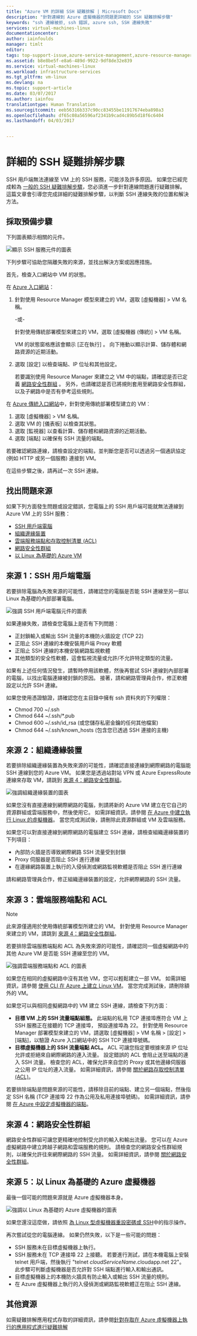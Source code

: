 ```yaml
---
title: "Azure VM 的詳細 SSH 疑難排解 | Microsoft Docs"
description: "針對連線到 Azure 虛擬機器的問題更詳細的 SSH 疑難排解步驟"
keywords: "ssh 連線被拒, ssh 錯誤, azure ssh, SSH 連線失敗"
services: virtual-machines-linux
documentationcenter: 
author: iainfoulds
manager: timlt
editor: 
tags: top-support-issue,azure-service-management,azure-resource-manager
ms.assetid: b8e8be5f-e8a6-489d-9922-9df8de32e839
ms.service: virtual-machines-linux
ms.workload: infrastructure-services
ms.tgt_pltfrm: vm-linux
ms.devlang: na
ms.topic: support-article
ms.date: 03/07/2017
ms.author: iainfou
translationtype: Human Translation
ms.sourcegitcommit: eeb56316b337c90cc83455be11917674eba898a3
ms.openlocfilehash: df65c08a56596af2341b9cad4c89b5d18f6c6404
ms.lasthandoff: 04/03/2017


---
```

# <a name="detailed-ssh-troubleshooting-steps"></a>詳細的 SSH 疑難排解步驟
SSH 用戶端無法連線至 VM 上的 SSH 服務，可能涉及許多原因。 如果您已經完成較為 [一般的 SSH 疑難排解步驟](troubleshoot-ssh-connection.md?toc=%2fazure%2fvirtual-machines%2flinux%2ftoc.json)，您必須進一步針對連線問題進行疑難排解。 這篇文章會引導您完成詳細的疑難排解步驟，以判斷 SSH 連線失敗的位置和解決方法。

## <a name="take-preliminary-steps"></a>採取預備步驟
下列圖表顯示相關的元件。

![顯示 SSH 服務元件的圖表](./media/detailed-troubleshoot-ssh-connection/ssh-tshoot1.png)

下列步驟可協助您隔離失敗的來源，並找出解決方案或因應措施。

首先，檢查入口網站中 VM 的狀態。

在 [Azure 入口網站](https://portal.azure.com)：

1. 針對使用 Resource Manager 模型來建立的 VM，選取 [虛擬機器] > VM 名稱。
   
    -或-
   
    針對使用傳統部署模型來建立的 VM，選取 [虛擬機器 (傳統)] > VM 名稱。
   
    VM 的狀態窗格應該會顯示 [正在執行] 。 向下捲動以顯示計算、儲存體和網路資源的近期活動。

2. 選取 [設定]  以檢查端點、IP 位址和其他設定。
   
    若要識別使用 Resource Manager 來建立之 VM 中的端點，請確認是否已定義 [網路安全性群組](../../virtual-network/virtual-networks-nsg.md) 。 另外，也請確認是否已將規則套用至網路安全性群組，以及子網路中是否有參考這些規則。

在 [Azure 傳統入口網站](https://manage.windowsazure.com)中，針對使用傳統部署模型建立的 VM︰

1. 選取 [虛擬機器] > VM 名稱。
2. 選取 VM 的 [儀表板]  以檢查其狀態。
3. 選取 [監視器]  以查看計算、儲存體和網路資源的近期活動。
4. 選取 [端點]  以確保有 SSH 流量的端點。

若要確認網路連線，請檢查設定的端點，並判斷您是否可以透過另一個通訊協定 (例如 HTTP 或另一個服務) 連接到 VM。

在這些步驟之後，請再試一次 SSH 連線。

## <a name="find-the-source-of-the-issue"></a>找出問題來源
如果下列方面發生問題或設定錯誤，您電腦上的 SSH 用戶端可能就無法連線到 Azure VM 上的 SSH 服務：

* [SSH 用戶端電腦](#source-1-ssh-client-computer)
* [組織邊緣裝置](#source-2-organization-edge-device)
* [雲端服務端點和存取控制清單 (ACL)](#source-3-cloud-service-endpoint-and-acl)
* [網路安全性群組](#source-4-network-security-groups)
* [以 Linux 為基礎的 Azure VM](#source-5-linux-based-azure-virtual-machine)

## <a name="source-1-ssh-client-computer"></a>來源 1：SSH 用戶端電腦
若要排除電腦為失敗來源的可能性，請確認您的電腦是否能 SSH 連線至另一部以 Linux 為基礎的內部部署電腦。

![強調 SSH 用戶端電腦元件的圖表](./media/detailed-troubleshoot-ssh-connection/ssh-tshoot2.png)

如果連線失敗，請檢查您電腦上是否有下列問題：

* 正封鎖輸入或輸出 SSH 流量的本機防火牆設定 (TCP 22)
* 正阻止 SSH 連線的本機安裝用戶端 Proxy 軟體
* 正阻止 SSH 連線的本機安裝網路監視軟體
* 其他類型的安全性軟體，這會監視流量或允許/不允許特定類型的流量。

如果有上述任何情況發生，請暫時停用該軟體，然後再嘗試 SSH 連線到內部部署的電腦，以找出電腦連線被封鎖的原因。 接著，請和網路管理員合作，修正軟體設定以允許 SSH 連線。

如果您使用憑證驗證，請確認您在主目錄中擁有 ssh 資料夾的下列權限：

* Chmod 700 ~/.ssh
* Chmod 644 ~/.ssh/\*.pub
* Chmod 600 ~/.ssh/id_rsa (或您儲存私密金鑰的任何其他檔案)
* Chmod 644 ~/.ssh/known_hosts (包含您已透過 SSH 連接的主機)

## <a name="source-2-organization-edge-device"></a>來源 2：組織邊緣裝置
若要排除組織邊緣裝置為失敗來源的可能性，請確認直接連線到網際網路的電腦能 SSH 連線到您的 Azure VM。 如果您是透過站對站 VPN 或 Azure ExpressRoute 連線來存取 VM，請跳到 [來源 4：網路安全性群組](#nsg)。

![強調組織邊緣裝置的圖表](./media/detailed-troubleshoot-ssh-connection/ssh-tshoot3.png)

如果您沒有直接連線到網際網路的電腦，則請將新的 Azure VM 建立在它自己的資源群組或雲端服務中，然後使用它。 如需詳細資訊，請參閱 [在 Azure 中建立執行 Linux 的虛擬機器](quick-create-cli.md?toc=%2fazure%2fvirtual-machines%2flinux%2ftoc.json)。 當您完成測試後，請刪除此資源群組或 VM 及雲端服務。

如果您可以對直接連線到網際網路的電腦建立 SSH 連線，請檢查組織邊緣裝置的下列項目：

* 內部防火牆是否導致網際網路 SSH 流量受到封鎖
* Proxy 伺服器是否阻止 SSH 進行連線
* 在邊緣網路裝置上執行的入侵偵測或網路監視軟體是否阻止 SSH 進行連線

請和網路管理員合作，修正組織邊緣裝置的設定，允許網際網路的 SSH 流量。

## <a name="source-3-cloud-service-endpoint-and-acl"></a>來源 3：雲端服務端點和 ACL
> [!NOTE]
> 此來源僅適用於使用傳統部署模型所建立的 VM。 針對使用 Resource Manager 來建立的 VM，請跳到 [來源 4：網路安全性群組](#nsg)。

若要排除雲端服務端點和 ACL 為失敗來源的可能性，請確認同一個虛擬網路中的其他 Azure VM 是否能 SSH 連線至您的 VM。

![強調雲端服務端點和 ACL 的圖表](./media/detailed-troubleshoot-ssh-connection/ssh-tshoot4.png)

如果您在相同的虛擬網路中沒有其他 VM，您可以輕鬆建立一部 VM。 如需詳細資訊，請參閱 [使用 CLI 在 Azure 上建立 Linux VM](quick-create-cli.md?toc=%2fazure%2fvirtual-machines%2flinux%2ftoc.json)。 當您完成測試後，請刪除額外的 VM。

如果您可以與相同虛擬網路中的 VM 建立 SSH 連線，請檢查下列方面：

* **目標 VM 上的 SSH 流量端點組態。** 此端點的私用 TCP 連接埠應符合 VM 上 SSH 服務正在接聽的 TCP 連接埠， 預設連接埠為 22。 針對使用 Resource Manager 部署模型來建立的 VM，請選取 [虛擬機器] > VM 名稱 > [設定] > [端點]，以驗證 Azure 入口網站中的 SSH TCP 連接埠號碼。
* **目標虛擬機器上的 SSH 流量端點 ACL。** ACL 可讓您指定要根據來源 IP 位址允許或拒絕來自網際網路的連入流量。 設定錯誤的 ACL 會阻止送至端點的連入 SSH 流量。 檢查您的 ACL，確保允許來自您的 Proxy 或其他邊緣伺服器之公用 IP 位址的連入流量。 如需詳細資訊，請參閱 [關於網路存取控制清單 (ACL)](../../virtual-network/virtual-networks-acl.md)。

若要排除端點是問題來源的可能性，請移除目前的端點、建立另一個端點，然後指定 SSH 名稱 (TCP 連接埠 22 作為公用及私用連接埠號碼)。 如需詳細資訊，請參閱 [在 Azure 中設定虛擬機器的端點](../windows/classic/setup-endpoints.md?toc=%2fazure%2fvirtual-machines%2fwindows%2fclassic%2ftoc.json)。

<a id="nsg"></a>

## <a name="source-4-network-security-groups"></a>來源 4：網路安全性群組
網路安全性群組可讓您更精確地控制受允許的輸入和輸出流量。 您可以在 Azure 虛擬網路中建立跨越子網路和雲端服務的規則。 請檢查您的網路安全性群組規則，以確保允許往來網際網路的 SSH 流量。
如需詳細資訊，請參閱 [關於網路安全性群組](../../virtual-network/virtual-networks-nsg.md)。

## <a name="source-5-linux-based-azure-virtual-machine"></a>來源 5：以 Linux 為基礎的 Azure 虛擬機器
最後一個可能的問題來源就是 Azure 虛擬機器本身。

![強調以 Linux 為基礎的 Azure 虛擬機器的圖表](./media/detailed-troubleshoot-ssh-connection/ssh-tshoot5.png)

如果您還沒這麼做，請依照 [為 Linux 型虛擬機器重設密碼或 SSH](classic/reset-access.md?toc=%2fazure%2fvirtual-machines%2flinux%2fclassic%2ftoc.json)中的指示操作。

再次嘗試從您的電腦連線。 如果仍然失敗，以下是一些可能的問題：

* SSH 服務未在目標虛擬機器上執行。
* SSH 服務未在 TCP 連接埠 22 上接聽。 若要進行測試，請在本機電腦上安裝 telnet 用戶端，然後執行 "telnet *cloudServiceName*.cloudapp.net 22"。 此步驟可判斷虛擬機器是否允許對 SSH 端點進行輸入和輸出通訊。
* 目標虛擬機器上的本機防火牆具有防止輸入或輸出 SSH 流量的規則。
* 在 Azure 虛擬機器上執行的入侵偵測或網路監視軟體正在阻止 SSH 連線。

## <a name="additional-resources"></a>其他資源
如需疑難排解應用程式存取的詳細資訊，請參閱[針對存取在 Azure 虛擬機器上執行的應用程式進行疑難排解](troubleshoot-app-connection.md?toc=%2fazure%2fvirtual-machines%2flinux%2ftoc.json)


